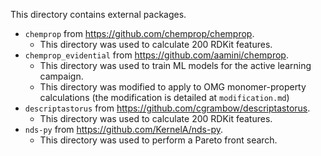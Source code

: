 This directory contains external packages. 
 - `chemprop` from https://github.com/chemprop/chemprop.
   - This directory was used to calculate 200 RDKit features.
 - `chemprop_evidential` from https://github.com/aamini/chemprop.
   - This directory was used to train ML models for the active learning campaign. 
   - This directory was modified to apply to OMG monomer-property calculations (the modification is detailed at `modification.md`)
 - `descriptastorus` from https://github.com/cgrambow/descriptastorus.
   - This directory was used to calculate 200 RDKit features.
 - `nds-py` from https://github.com/KernelA/nds-py.
   - This directory was used to perform a Pareto front search. 



